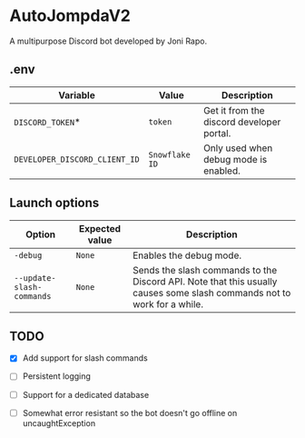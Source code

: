 # AutoJompdaV2
A multipurpose Discord bot developed by Joni Rapo.


## .env
Variable | Value | Description
---------|-------|------------
`DISCORD_TOKEN`* | `token` | Get it from the discord developer portal.
`DEVELOPER_DISCORD_CLIENT_ID` | `Snowflake ID` | Only used when debug mode is enabled.


## Launch options
Option | Expected value | Description
-------|----------------|------------
`-debug` | `None` | Enables the debug mode.
`--update-slash-commands` | `None` | Sends the slash commands to the Discord API. Note that this usually causes some slash commands not to work for a while.


## TODO
- [x] Add support for slash commands
- [ ] Persistent logging
- [ ] Support for a dedicated database
- [ ] Somewhat error resistant so the bot doesn't go offline on uncaughtException

